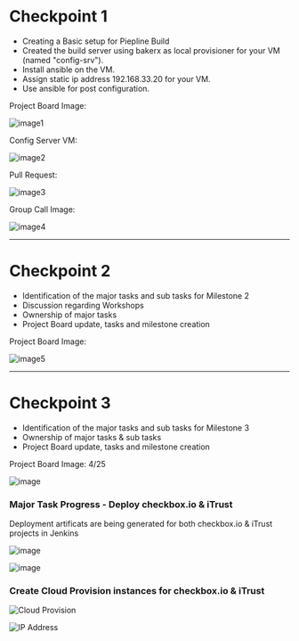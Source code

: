 # Checkpoint 1 

* Creating a Basic setup for Piepline Build
* Created the build server using bakerx as local provisioner for your VM (named "config-srv"). 
* Install ansible on the VM.
* Assign static ip address 192.168.33.20 for your VM.
* Use ansible for post configuration.


Project Board Image: 

![image1](https://media.github.ncsu.edu/user/6557/files/ee2e2100-811c-11eb-98aa-9b496d6abfcc)

Config Server VM: 

![image2](https://media.github.ncsu.edu/user/6557/files/65fd4b00-811f-11eb-8814-7053544d7336)

Pull Request: 

![image3](https://media.github.ncsu.edu/user/16063/files/634e2600-811e-11eb-8b19-70c6ba3cc1ff)

Group Call Image: 

![image4](https://media.github.ncsu.edu/user/6557/files/1ae23880-811d-11eb-8156-378fb073e4fd)

<hr/>

# Checkpoint 2

* Identification of the major tasks and sub tasks for Milestone 2 
* Discussion regarding Workshops 
* Ownership of major tasks 
* Project Board update, tasks and milestone creation

Project Board Image: 

![image5](https://media.github.ncsu.edu/user/6557/files/e9b3a480-9006-11eb-8731-d355d2326ab8)

<hr/>

# Checkpoint 3

* Identification of the major tasks and sub tasks for Milestone 3
* Ownership of major tasks & sub tasks
* Project Board update, tasks and milestone creation

Project Board Image: 4/25

![image](https://media.github.ncsu.edu/user/15271/files/44054c80-a629-11eb-957e-709405dc8618)

### Major Task Progress - Deploy checkbox.io & iTrust

Deployment artificats are being generated for both checkbox.io & iTrust projects in Jenkins

![image](https://media.github.ncsu.edu/user/15271/files/9e51dd80-a628-11eb-8842-22fc17d1de30)

![image](https://media.github.ncsu.edu/user/15271/files/baee1580-a628-11eb-9edf-18a31d6a102a)

### Create Cloud Provision instances for checkbox.io & iTrust

![Cloud Provision](https://media.github.ncsu.edu/user/16063/files/1a9ffb80-a6d1-11eb-852a-705bdec7a26e)

![IP Address](https://media.github.ncsu.edu/user/16063/files/1b389200-a6d1-11eb-9a3f-57bed3de309f)


